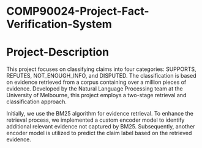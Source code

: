 # COMP90024-Project-Fact-Verification-System
# Project-Description
This project focuses on classifying claims into four categories: SUPPORTS, REFUTES, NOT_ENOUGH_INFO, and DISPUTED. The classification is based on evidence retrieved from a corpus containing over a million pieces of evidence. Developed by the Natural Language Processing team at the University of Melbourne, this project employs a two-stage retrieval and classification approach.

Initially, we use the BM25 algorithm for evidence retrieval. To enhance the retrieval process, we implemented a custom encoder model to identify additional relevant evidence not captured by BM25. Subsequently, another encoder model is utilized to predict the claim label based on the retrieved evidence.

